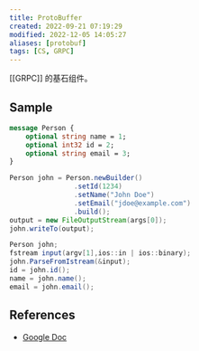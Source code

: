 ```yaml
---
title: ProtoBuffer
created: 2022-09-21 07:19:29
modified: 2022-12-05 14:05:27
aliases: [protobuf]
tags: [CS, GRPC]
---
```


[[GRPC]] 的基石组件。

## Sample

```protobuf
message Person {
    optional string name = 1;
    optional int32 id = 2;
    optional string email = 3;
}
```

```java
Person john = Person.newBuilder()
                .setId(1234)    
                .setName("John Doe")    
                .setEmail("jdoe@example.com")    
                .build();
output = new FileOutputStream(args[0]);  
john.writeTo(output);
```

```java
Person john;
fstream input(argv[1],ios::in | ios::binary);  
john.ParseFromIstream(&input);
id = john.id();
name = john.name();
email = john.email();
```

## References

- [Google Doc](https://developers.google.com/protocol-buffers/)
